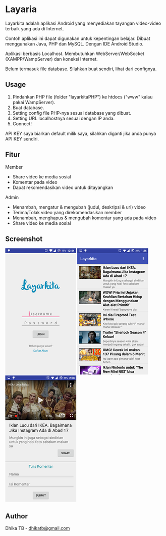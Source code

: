 Layaria
=======

Layarkita adalah aplikasi Android yang menyediakan tayangan video-video terbaik yang ada di Internet.

Contoh aplikasi ini dapat digunakan untuk kepentingan belajar. Dibuat menggunakan Java, PHP dan MySQL. Dengan IDE Android Studio.

Aplikasi berbasis Localhost. Membutuhkan WebServer/WebSocket (XAMPP/WampServer) dan koneksi Internet.

Belum termasuk file database. Silahkan buat sendiri, lihat dari confignya.

Usage
------

1. Pindahkan PHP file (folder "layarkitaPHP") ke htdocs ("www" kalau pakai WampServer).
2. Buat database.
3. Setting config file PHP-nya sesuai database yang dibuat.
4. Setting URL localhostnya sesuai dengan IP anda.
5. Connect!

API KEY saya biarkan default milik saya, silahkan diganti jika anda punya API KEY sendiri.

Fitur
-----

Member

* Share video ke media sosial
* Komentar pada video
* Dapat rekomendasikan video untuk ditayangkan



Admin

* Menambah, mengatur & mengubah (judul, deskripsi & url) video
* Terima/Tolak video yang direkomendasikan member
* Menambah, menghapus & mengubah komentar yang ada pada video
* Share video ke media sosial



Screenshot
----------
![](https://github.com/dhikatb/Layarkita/blob/master/screenshot/login.png) ![](https://github.com/dhikatb/Layarkita/blob/master/screenshot/list.png) ![](https://github.com/dhikatb/Layarkita/blob/master/screenshot/detail%20user.png)

Author
-------

Dhika TB - dhikatb@gmail.com